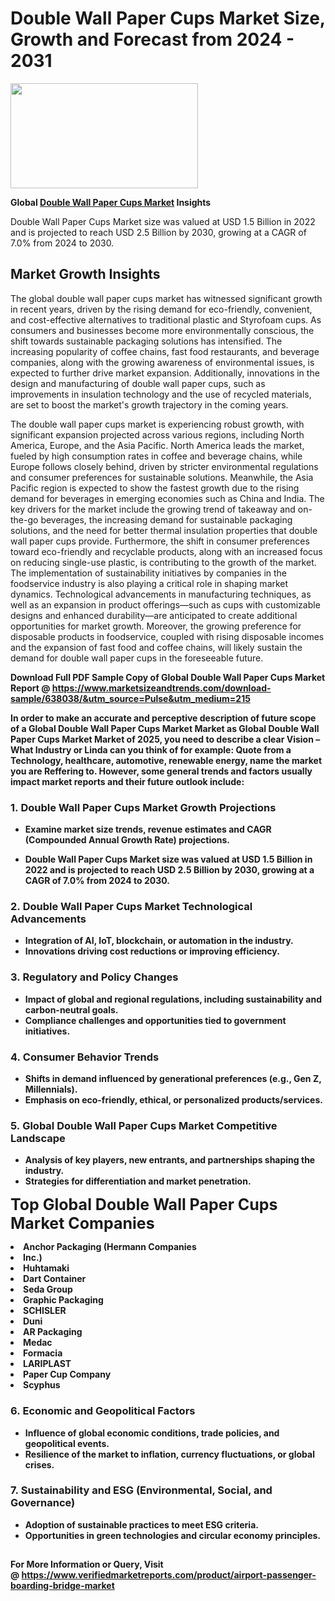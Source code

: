 <H1>Double Wall Paper Cups Market Size, Growth and Forecast from 2024 - 2031</H1><img class="aligncenter size-medium wp-image-584254" src="https://thirdeyenews.in/wp-content/uploads/2024/09/Global-Market-Research-300x168.jpeg" alt="" width="300" height="168" /><p><strong>Global&nbsp;<a href="https://www.marketsizeandtrends.com/download-sample/638038/&amp;utm_source=Pulse&amp;utm_medium=215">Double Wall Paper Cups Market</a> Insights</strong></p><p>Double Wall Paper Cups Market size was valued at USD 1.5 Billion in 2022 and is projected to reach USD 2.5 Billion by 2030, growing at a CAGR of 7.0% from 2024 to 2030.</p><p><h2>Market Growth Insights</h2> <p>The global double wall paper cups market has witnessed significant growth in recent years, driven by the rising demand for eco-friendly, convenient, and cost-effective alternatives to traditional plastic and Styrofoam cups. As consumers and businesses become more environmentally conscious, the shift towards sustainable packaging solutions has intensified. The increasing popularity of coffee chains, fast food restaurants, and beverage companies, along with the growing awareness of environmental issues, is expected to further drive market expansion. Additionally, innovations in the design and manufacturing of double wall paper cups, such as improvements in insulation technology and the use of recycled materials, are set to boost the market's growth trajectory in the coming years. <br><strong></strong></p> <p>The double wall paper cups market is experiencing robust growth, with significant expansion projected across various regions, including North America, Europe, and the Asia Pacific. North America leads the market, fueled by high consumption rates in coffee and beverage chains, while Europe follows closely behind, driven by stricter environmental regulations and consumer preferences for sustainable solutions. Meanwhile, the Asia Pacific region is expected to show the fastest growth due to the rising demand for beverages in emerging economies such as China and India. The key drivers for the market include the growing trend of takeaway and on-the-go beverages, the increasing demand for sustainable packaging solutions, and the need for better thermal insulation properties that double wall paper cups provide. Furthermore, the shift in consumer preferences toward eco-friendly and recyclable products, along with an increased focus on reducing single-use plastic, is contributing to the growth of the market. The implementation of sustainability initiatives by companies in the foodservice industry is also playing a critical role in shaping market dynamics. Technological advancements in manufacturing techniques, as well as an expansion in product offerings—such as cups with customizable designs and enhanced durability—are anticipated to create additional opportunities for market growth. Moreover, the growing preference for disposable products in foodservice, coupled with rising disposable incomes and the expansion of fast food and coffee chains, will likely sustain the demand for double wall paper cups in the foreseeable future. <br><strong></p><p><span class=""><strong>Download Full PDF Sample Copy of Global Double Wall Paper Cups Market Report</strong> @ <a href="https://www.marketsizeandtrends.com/download-sample/638038/&amp;utm_source=Pulse&amp;utm_medium=215" target="_blank">https://www.marketsizeandtrends.com/download-sample/638038/&amp;utm_source=Pulse&amp;utm_medium=215</a></span></p><p>In order to make an accurate and perceptive description of future scope of a Global&nbsp;Double Wall Paper Cups Market Market as Global&nbsp;Double Wall Paper Cups Market Market of 2025, you need to describe a clear Vision &ndash; What Industry or Linda can you think of for example: Quote from a Technology, healthcare, automotive, renewable energy, name the market you are Reffering to. However, some general trends and factors usually impact market reports and their future outlook include:</p><h3>1.&nbsp;<strong>Double Wall Paper Cups Market Growth Projections</strong></h3><ul><li>Examine market size trends, revenue estimates and CAGR (Compounded Annual Growth Rate) projections.</li><li><p>Double Wall Paper Cups Market size was valued at USD 1.5 Billion in 2022 and is projected to reach USD 2.5 Billion by 2030, growing at a CAGR of 7.0% from 2024 to 2030.</p></li></ul><h3>2.&nbsp;<strong>Double Wall Paper Cups Market Technological Advancements</strong></h3><ul><li>Integration of AI, IoT, blockchain, or automation in the industry.</li><li>Innovations driving cost reductions or improving efficiency.</li></ul><h3>3.&nbsp;<strong>Regulatory and Policy Changes</strong></h3><ul><li>Impact of global and regional regulations, including sustainability and carbon-neutral goals.</li><li>Compliance challenges and opportunities tied to government initiatives.</li></ul><h3>4.&nbsp;<strong>Consumer Behavior Trends</strong></h3><ul><li>Shifts in demand influenced by generational preferences (e.g., Gen Z, Millennials).</li><li>Emphasis on eco-friendly, ethical, or personalized products/services.</li></ul><h3>5.&nbsp;<strong>Global Double Wall Paper Cups Market Competitive Landscape</strong></h3><ul><li>Analysis of key players, new entrants, and partnerships shaping the industry.</li><li>Strategies for differentiation and market penetration.</li></ul><p data-pm-slice="1 1 []"><span style="color: inherit; font-family: inherit; font-size: 25px;">Top Global Double Wall Paper Cups Market Companies</span></p><div class="" data-test-id=""><p><li>Anchor Packaging (Hermann Companies</li><li> Inc.)</li><li> Huhtamaki</li><li> Dart Container</li><li> Seda Group</li><li> Graphic Packaging</li><li> SCHISLER</li><li> Duni</li><li> AR Packaging</li><li> Medac</li><li> Formacia</li><li> LARIPLAST</li><li> Paper Cup Company</li><li> Scyphus</li></p></div><h3>6.&nbsp;<strong>Economic and Geopolitical Factors</strong></h3><ul><li>Influence of global economic conditions, trade policies, and geopolitical events.</li><li>Resilience of the market to inflation, currency fluctuations, or global crises.</li></ul><h3>7.&nbsp;<strong>Sustainability and ESG (Environmental, Social, and Governance)</strong></h3><ul><li>Adoption of sustainable practices to meet ESG criteria.</li><li>Opportunities in green technologies and circular economy principles.</li></ul><h2><strong style="font-size: 14px;">For More Information or Query, Visit @&nbsp;</strong><a style="background-color: #ffffff; font-size: 14px;" href="https://www.marketsizeandtrends.com/report/double-wall-paper-cups-market/" target="_blank">https://www.verifiedmarketreports.com/product/airport-passenger-boarding-bridge-market</a></h2>
